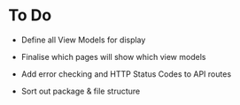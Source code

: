 # To Do

- Define all View Models for display

- Finalise which pages will show which view models

- Add error checking and HTTP Status Codes to API routes

- Sort out package & file structure